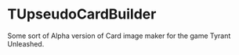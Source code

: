 # TUpseudoCardBuilder
Some sort of Alpha version of Card image maker for the game Tyrant Unleashed.
